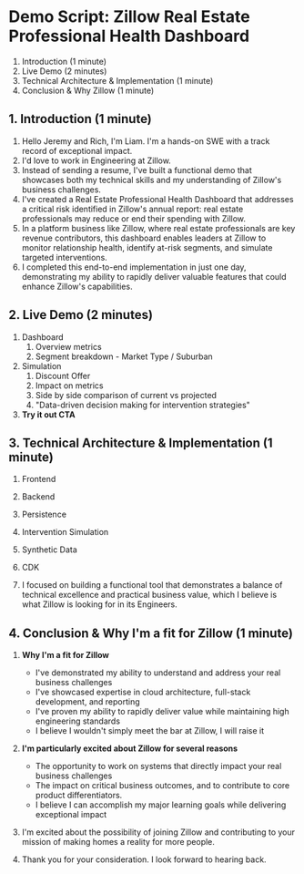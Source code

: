 # Demo Script: Zillow Real Estate Professional Health Dashboard

1. Introduction (1 minute)
2. Live Demo (2 minutes)
3. Technical Architecture & Implementation (1 minute)
4. Conclusion & Why Zillow (1 minute)

## 1. Introduction (1 minute)
1. Hello Jeremy and Rich, I'm Liam. I'm a hands-on SWE with a track record of exceptional impact.
2. I'd love to work in Engineering at Zillow.
3. Instead of sending a resume, I've built a functional demo that showcases both my technical skills and my understanding of Zillow's business challenges.
4. I've created a Real Estate Professional Health Dashboard that addresses a critical risk identified in Zillow's annual report: real estate professionals may reduce or end their spending with Zillow.
5. In a platform business like Zillow, where real estate professionals are key revenue contributors, this dashboard enables leaders at Zillow to monitor relationship health, identify at-risk segments, and simulate targeted interventions.
6. I completed this end-to-end implementation in just one day, demonstrating my ability to rapidly deliver valuable features that could enhance Zillow's capabilities.

## 2. Live Demo (2 minutes)
1. Dashboard
   1. Overview metrics
   2. Segment breakdown - Market Type / Suburban
2. Simulation
   1. Discount Offer
   2. Impact on metrics
   3. Side by side comparison of current vs projected
   4. "Data-driven decision making for intervention strategies"
3. **Try it out CTA**

## 3. Technical Architecture & Implementation (1 minute)
1. Frontend
2. Backend
3. Persistence
4. Intervention Simulation
5. Synthetic Data
6. CDK

7. I focused on building a functional tool that demonstrates a balance of technical excellence and practical business value, which I believe is what Zillow is looking for in its Engineers.

## 4. Conclusion & Why I'm a fit for Zillow (1 minute)
1. **Why I'm a fit for Zillow**
   - I've demonstrated my ability to understand and address your real business challenges
   - I've showcased expertise in cloud architecture, full-stack development, and reporting
   - I've proven my ability to rapidly deliver value while maintaining high engineering standards
   - I believe I wouldn't simply meet the bar at Zillow, I will raise it

2. **I'm particularly excited about Zillow for several reasons**
   - The opportunity to work on systems that directly impact your real business challenges
   - The impact on critical business outcomes, and to contribute to core product differentiators.
   - I believe I can accomplish my major learning goals while delivering exceptional impact

3. I'm excited about the possibility of joining Zillow and contributing to your mission of making homes a reality for more people.
4. Thank you for your consideration. I look forward to hearing back.